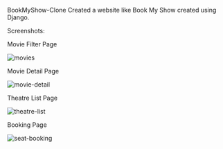 BookMyShow-Clone
Created a website like Book My Show created using Django.

Screenshots:

Movie Filter Page

![movies](https://user-images.githubusercontent.com/25791233/58645128-5a60db80-8320-11e9-816d-a89be8d257d1.png)

Movie Detail Page

![movie-detail](https://user-images.githubusercontent.com/25791233/58645207-82e8d580-8320-11e9-8daa-177276773dcc.png)

Theatre List Page

![theatre-list](https://user-images.githubusercontent.com/25791233/58645242-985dff80-8320-11e9-9a6c-610e952f6c77.png)

Booking Page

![seat-booking](https://user-images.githubusercontent.com/25791233/58645276-aa3fa280-8320-11e9-82ab-8fd3710b4529.png)
